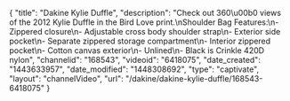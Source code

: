 {
    "title": "Dakine Kylie Duffle",
    "description": "Check out 360\u00b0 views of the 2012 Kylie Duffle in the Bird Love print.\nShoulder Bag Features:\n- Zippered closure\n- Adjustable cross body shoulder strap\n- Exterior side pocket\n- Separate zippered storage compartment\n- Interior zippered pocket\n- Cotton canvas exterior\n- Unlined\n- Black is Crinkle 420D nylon",
    "channelid": "168543",
    "videoid": "6418075",
    "date_created": "1443633957",
    "date_modified": "1448308692",
    "type": "captivate",
    "layout": "channelVideo",
    "url": "\/dakine\/dakine-kylie-duffle\/168543-6418075"
}